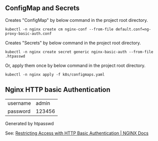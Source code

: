 ## ConfigMap and Secrets

Creates "ConfigMap" by below command in the project root directory.

```
kubectl -n nginx create cm nginx-conf --from-file default.conf=ng-proxy-basic-auth.conf
```

Creates "Secrets" by below command in the project root directory.

```
kubectl -n nginx create secret generic nginx-basic-auth --from-file .htpasswd
```

Or, apply them once by below command in the project root directory.

```
kubectl -n nginx apply -f k8s/configmaps.yaml
```

## Nginx HTTP basic Authentication

|||
---|---
|username | admin|
|password | 123456|

Generated by htpasswd 

See: [Restricting Access with HTTP Basic Authentication | NGINX Docs](https://docs.nginx.com/nginx/admin-guide/security-controls/configuring-http-basic-authentication/)
